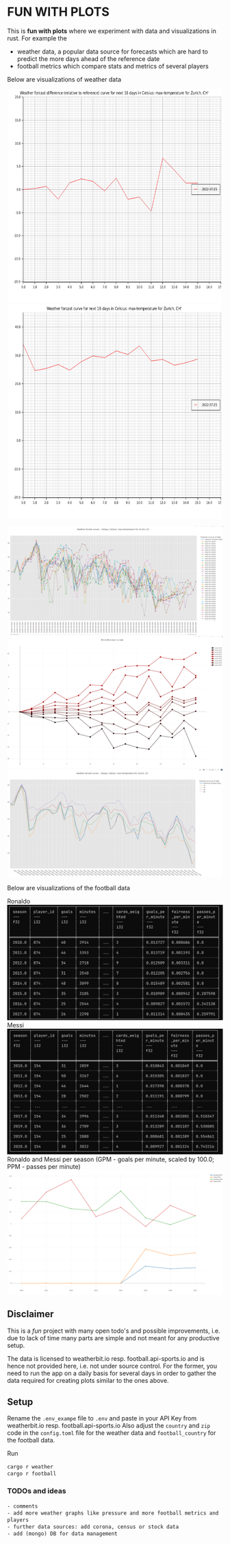 # FUN WITH PLOTS

This is <b>fun with plots</b> where we experiment with data and visualizations in rust.
For example the 

- weather data, a popular data source for forecasts which are hard to predict the more days ahead of the reference date
- football metrics which compare stats and metrics of several players

Below are visualizations of weather data

<img src="./plots/CH__8001/forecast_relative_animation.gif" width="500" height="500" />
<img src="./plots/CH__8001/forecast_animation.gif" width="500" height="500" />

![Forecasts absolute](./plots/CH__8001/daily_forecast_curves.png)
![Forecasts absolute](./plots/CH__8001/relative_percentile_curves.png)
![Forecasts absolute](./plots/CH__8001/daily_percentile_curves.png)


Below are visualizations of the football data 

Ronaldo<br>
![Forecasts absolute](./plots/spain/ronaldo.png)<br>
Messi<br>
![Forecasts absolute](./plots/spain/messi.png)<br>
Ronaldo and Messi per season (GPM - goals per minute, scaled by 100.0; PPM - passes per minute)<br>
![Forecasts absolute](./plots/spain/Ronaldo_vs_Messi.png)

## Disclaimer

This is a <i>fun</i> project with many open todo's and possible improvements, i.e. due to lack of time many parts are simple and not meant for any productive setup.

The data is licensed to weatherbit.io resp. football.api-sports.io and is hence not provided here, i.e. not under source control.
For the former, you need to run the app on a daily basis for several days in order to gather the data required for creating plots similar to the ones above.

## Setup

Rename the `.env_exampe` file to `.env` and paste in your API Key from weatherbit.io resp. football.api-sports.io
Also adjust the `country` and `zip` code in the `config.toml` file for the weather data and `football_country` for the football data.

Run 
```
cargo r weather
cargo r football
```

### TODOs and ideas

    - comments
    - add more weather graphs like pressure and more football metrics and players
    - further data sources: add corona, census or stock data
    - add (mongo) DB for data management
